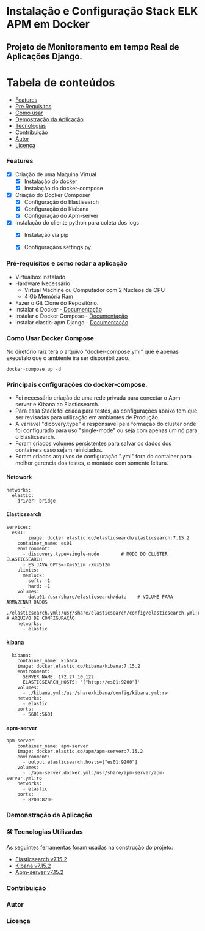 # Instalação e Configuração Stack ELK APM em Docker

## Projeto de Monitoramento em tempo Real de Aplicações Django.


Tabela de conteúdos
=================
<!--ts-->   
   * [Features](#Features)	  
   * [Pre Requisitos](#pré-requisitos-e-como-rodar-a-aplicação)
   * [Como usar](##como-usar-docker-compose)
   * [Demostração da Aplicação](#demonstração-da-aplicação)   
   * [Tecnologias](#-tecnologias-utilizadas)
   * [Contribuição](#contribuição)
   * [Autor](#autor)
   * [Licença](#licença)
<!--te-->


### Features

- [x] Criação de uma Maquina Virtual 
	- [x] Instalação do docker
	- [x] Instalação do docker-compose

- [x] Criação do Docker Composer
	- [x]	Configuração do Elastisearch
	- [x]	Configuração do Kiabana
	- [x]	Configuração do Apm-server

- [x] Instalação do cliente python para coleta dos logs
	- [x]	Instalação via pip
	- [x]	Configuraçãos settings.py


### Pré-requisitos e como rodar a aplicação

		
- Virtualbox instalado
- Hardware Necessário
  - Virtual Machine ou Computador com 2 Núcleos de CPU 
  - 4 Gb Memória Ram
- Fazer o Git Clone do Repositório.
- Instalar o Docker - [Documentação](https://docs.docker.com/engine/install/)
- Instalar o Docker Compose - [Documentação](https://docs.docker.com/compose/install/)
- Instalar elastic-apm Django - [Documentação](https://www.elastic.co/guide/en/apm/agent/python/current/django-support.html)

### Como Usar Docker Compose

No diretório raiz terá o arquivo "docker-compose.yml" que é apenas executalo que o ambiente ira ser disponibilizado.

	docker-compose up -d

### Principais configurações do docker-compose.


- Foi necessário criação de uma rede privada para conectar o Apm-server e Kibana ao Elasticsearch.
- Para essa Stack foi criada para testes, as configurações abaixo tem que ser revisadas para utilização em ambiantes de Produção.
- A variavel "dicovery.type" é responsavel pela formação do cluster onde foi configurado para uso "single-mode" ou seja com apenas um nó para o Elasticsearch.
- Foram criados volumes persistentes para salvar os dados dos containers caso sejam reiniciados.
- Foram criados arquivos de configuração ".yml" fora do container para melhor gerencia dos testes, e montado com somente leitura.

#### Netowork


	networks:
	  elastic:
	    driver: bridge


#### Elasticsearch

	services:
  	  es01:
    	    image: docker.elastic.co/elasticsearch/elasticsearch:7.15.2
	    container_name: es01 
	    environment:
	      - discovery.type=single-node        # MODO DO CLUSTER ELASTICSEARCH
	      - ES_JAVA_OPTS=-Xms512m -Xmx512m
	    ulimits:
	      memlock:
	        soft: -1
	        hard: -1
	    volumes:
	      - data01:/usr/share/elasticsearch/data    # VOLUME PARA ARMAZENAR DADOS 
	      - ./elasticsearch.yml:/usr/share/elasticsearch/config/elasticsearch.yml:ro # ARQUIVO DE CONFIGURAÇÃO
	    networks:
	      - elastic


#### kibana

	  kibana:
	    container_name: kibana
	    image: docker.elastic.co/kibana/kibana:7.15.2
	    environment:
	      SERVER_NAME: 172.27.10.122
	      ELASTICSEARCH_HOSTS: '["http://es01:9200"]'
	    volumes:
	      - ./kibana.yml:/usr/share/kibana/config/kibana.yml:rw
	    networks:
	      - elastic
	    ports:
	      - 5601:5601


#### apm-server

	apm-server:
	    container_name: apm-server
	    image: docker.elastic.co/apm/apm-server:7.15.2
	    environment:
	      - output.elasticsearch.hosts=["es01:9200"]
	    volumes:  
	      - ./apm-server.docker.yml:/usr/share/apm-server/apm-server.yml:ro
	    networks:
	      - elastic
	    ports:
	      - 8200:8200



### Demonstração da Aplicação



### 🛠 Tecnologias Utilizadas

As seguintes ferramentas foram usadas na construção do projeto:

- [Elasticsearch v7.15.2](https://www.elastic.co/guide/en/elasticsearch/reference/master/docker.html)
- [Kibana v7.15.2](https://www.elastic.co/guide/en/kibana/7.15/docker.html)
- [Apm-server v7.15.2](https://www.elastic.co/guide/en/apm/server/7.15/running-on-docker.html)


### Contribuição
### Autor
### Licença

